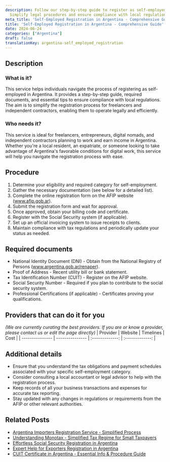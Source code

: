 ```yaml
---
description: Follow our step-by-step guide to register as self-employed in Argentina.
  Simplify legal procedures and ensure compliance with local regulations for freelancers.
meta_title: 'Self-Employed Registration in Argentina - Comprehensive Guide'
title: 'Self-Employed Registration in Argentina - Comprehensive Guide'
date: 2024-06-24
categories: ["Argentina"]
draft: false
translationKey: argentina-self_employed_registration
---
```



## Description
### What is it?
This service helps individuals navigate the process of registering as self-employed in Argentina. It provides a step-by-step guide, required documents, and essential tips to ensure compliance with local regulations. The aim is to simplify the registration process for freelancers and independent contractors, enabling them to operate legally and efficiently.

### Who needs it?
This service is ideal for freelancers, entrepreneurs, digital nomads, and independent contractors planning to work and earn income in Argentina. Whether you're a local resident, an expatriate, or someone looking to take advantage of Argentina's favorable conditions for digital work, this service will help you navigate the registration process with ease.

## Procedure

1. Determine your eligibility and required category for self-employment.
2. Gather the necessary documentation (see below for a detailed list).
3. Complete the online registration form on the AFIP website (www.afip.gob.ar).
4. Submit the registration form and wait for approval.
5. Once approved, obtain your billing code and certificate.
6. Register with the Social Security system (if applicable).
7. Set up an official invoicing system to issue receipts to clients.
8. Maintain compliance with tax regulations and periodically update your status as needed.


## Required documents

- National Identity Document (DNI) - Obtain from the National Registry of Persons (www.argentina.gob.ar/renaper).
- Proof of Address - Recent utility bill or bank statement.
- Tax Identification Number (CUIT) - Register on the AFIP website.
- Social Security Number - Required if you plan to contribute to the social security system.
- Professional Certifications (if applicable) - Certificates proving your qualifications.


## Providers that can do it for you
_(We are currently curating the best providers. If you are or know a provider, please contact us or edit the page directly)_
| Provider        |     Website     |     Timelines    |       Cost      |
| --------------- | --------------- |  :-------------: | :-------------: |

## Additional details

- Ensure that you understand the tax obligations and payment schedules associated with your specific self-employment category.
- Consider consulting a local accountant or legal advisor to help with the registration process.
- Keep records of all your business transactions and expenses for accurate tax reporting.
- Stay updated with any changes in regulations or requirements from the AFIP or other relevant authorities.

## Related Posts

- [Argentina Importers Registration Service - Simplified Process](https://tramitit.com/guides/argentina/importers_registration/)
- [Understanding Monotax - Simplified Tax Regime for Small Taxpayers](https://tramitit.com/guides/argentina/monotax_registration/)
- [Effortless Social Security Registration in Argentina](https://tramitit.com/guides/argentina/social_security_registration/)
- [Expert Help for Exporters Registration in Argentina](https://tramitit.com/guides/argentina/exporters_registration/)
- [CUIT Certificate in Argentina - Essential Info & Procedure Guide](https://tramitit.com/guides/argentina/cuit_certificate/)